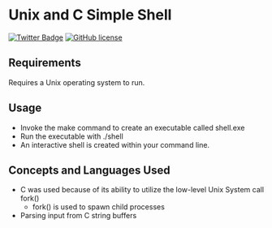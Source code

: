 # Unix and C Simple Shell
[![Twitter Badge](https://img.shields.io/badge/chat-twitter-blue.svg)](https://twitter.com/ArrayLikeObj)
[![GitHub license](https://img.shields.io/github/license/ethanny2/UnixShellProcess)](https://github.com/ethanny2/UnixShellProcess/blob/master/LICENSE)
## Requirements
Requires a Unix operating system to run.

## Usage
+ Invoke the make command to create an executable called shell.exe
+ Run the executable with ./shell
+ An interactive shell is created within your command line.
## Concepts and Languages Used
+ C was used because of its ability to utilize the low-level Unix System call fork()
    + fork() is used to spawn child processes
+ Parsing input from C string buffers
